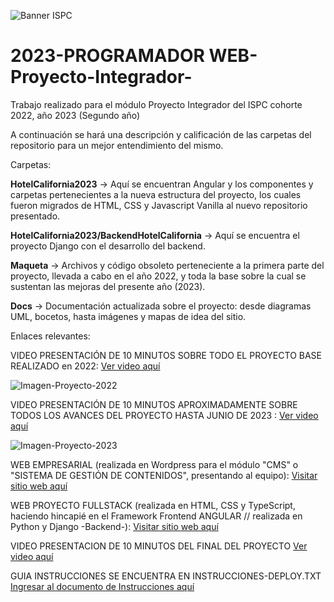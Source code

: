 ![Banner ISPC](https://github.com/fertadeo/2023-Fullstack-Proyecto-Integrador/blob/main/Imagenes-README.md/banner-ispc.png)

# 2023-PROGRAMADOR WEB-Proyecto-Integrador-
Trabajo realizado para el módulo Proyecto Integrador del ISPC cohorte 2022, año 2023 (Segundo año)

A continuación se hará una descripción y calificación de las carpetas del repositorio para un mejor entendimiento del mismo.

Carpetas:

**HotelCalifornia2023** -> Aquí se encuentran Angular y los componentes y carpetas pertenecientes a la nueva estructura del proyecto, los cuales fueron migrados de HTML, CSS y Javascript Vanilla al nuevo repositorio presentado.

**HotelCalifornia2023/BackendHotelCalifornia** -> Aquí se encuentra el proyecto Django con el desarrollo del backend.

**Maqueta** -> Archivos y código obsoleto perteneciente a la primera parte del proyecto, llevada a cabo en el año 2022, y toda la base sobre la cual se sustentan las mejoras del presente año (2023).

**Docs** -> Documentación actualizada sobre el proyecto: desde diagramas UML, bocetos, hasta imágenes y mapas de idea del sitio.

Enlaces relevantes:

VIDEO PRESENTACIÓN DE 10 MINUTOS SOBRE TODO EL PROYECTO BASE REALIZADO en 2022: [Ver video aquí](https://www.youtube.com/watch?v=2MyMYlJDEnQ&t=48s)

![Imagen-Proyecto-2022](https://github.com/fertadeo/2023-Fullstack-Proyecto-Integrador/blob/main/Imagenes-README.md/preview-2022.png)

VIDEO PRESENTACIÓN DE 10 MINUTOS APROXIMADAMENTE SOBRE TODOS LOS AVANCES DEL PROYECTO HASTA JUNIO DE 2023 : [Ver video aquí](https://youtu.be/vBy37Y4Ot4U)

![Imagen-Proyecto-2023](https://github.com/fertadeo/2023-Fullstack-Proyecto-Integrador/blob/main/Imagenes-README.md/preview-2023.png)

WEB EMPRESARIAL (realizada en Wordpress para el módulo "CMS" o "SISTEMA DE GESTIÓN DE CONTENIDOS", presentando al equipo): [Visitar sitio web aquí](https://innovacionit.tech/)

WEB PROYECTO FULLSTACK (realizada en HTML, CSS y TypeScript, haciendo hincapié en el Framework Frontend ANGULAR // realizada en Python y Django -Backend-): [Visitar sitio web aquí](https://hcalifornia.innovacionit.tech/)

VIDEO PRESENTACION DE 10 MINUTOS DEL FINAL DEL PROYECTO [Ver video aquí]([(https://youtu.be/zaS4zlvn4og)])

GUIA INSTRUCCIONES SE ENCUENTRA EN INSTRUCCIONES-DEPLOY.TXT  [Ingresar al documento de Instrucciones aquí]([https://github.com/fertadeo/2023-Fullstack-Proyecto-Integrador/blob/main/Instrucciones-deploy.txt])

